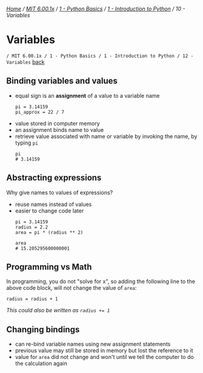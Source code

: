 _[Home](../../../../) / [MIT 6.00.1x](../../../) / [1 - Python Basics](../../) / [1 - Introduction to Python](../) / 10 - Variables_
# Variables
`/ MIT 6.00.1x / 1 - Python Basics / 1 - Introduction to Python / 12 - Variables` [back](./)

## Binding variables and values
- equal sign is an **assignment** of a value to a variable name
	```
	pi = 3.14159
	pi_approx = 22 / 7
	```
- value stored in computer memory
- an assignment binds name to value
- retrieve value associated with name or variable by invoking the name, by typing `pi`
	```
	pi
	# 3.14159
	```

## Abstracting expressions
Why give names to values of expressions?
- reuse names instead of values
- easier to change code later
	```
	pi = 3.14159
	radius = 2.2
	area = pi * (radius ** 2)

	area
	# 15.205295600000001
	```

## Programming vs Math
In programming, you do not "solve for x", so adding the following line to the above code block, will not change the value of `area`:
```
radius = radius + 1
```
_This could also be written as `radius += 1`_

## Changing bindings
- can re-bind variable names using new assignment statements
- previous value may still be stored in memory but lost the reference to it
- value for `area` did not change and won't until we tell the computer to do the calculation again